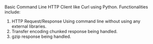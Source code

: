 Basic Command Line HTTP Client like Curl using Python. Functionalities include:
1. HTTP Request/Response Using command line without using any external libraries.
2. Transfer encoding chunked response being handled.
3. gzip response being handled.
